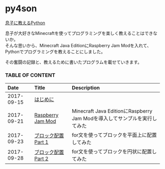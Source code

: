 # py4son

[息子に教えるPython](https://www.babyinvestment.com/py4son/)

息子が大好きなMinecraftを使ってプログラミングを楽しく教えることはできないか。  
そんな思いから、Minecraft Java EditionにRaspberry Jam Modを入れて、Pythonでプログラミングを教えることにしました。

その奮闘の記録と、教えるために書いたプログラムを載せていきます。

### TABLE OF CONTENT

|Date      |Title|Description|
|:---------|:----|:----------|
|2017-09-15|[はじめに](https://www.babyinvestment.com/py4son/01_preface)||
|2017-09-21|[Raspberry Jam Mod](https://www.babyinvestment.com/py4son/02_install)|Minecraft Java EditionにRaspberry Jam Modを導入してサンプルを実行してみた|
|2017-09-23|[ブロック配置 Part 1](https://www.babyinvestment.com/py4son/03_setblock)|for文を使ってブロックを平面上に配置してみた|
|2017-09-28|[ブロック配置 Part 2](https://www.babyinvestment.com/py4son/03_setblock)|for文を使ってブロックを円状に配置してみた|

